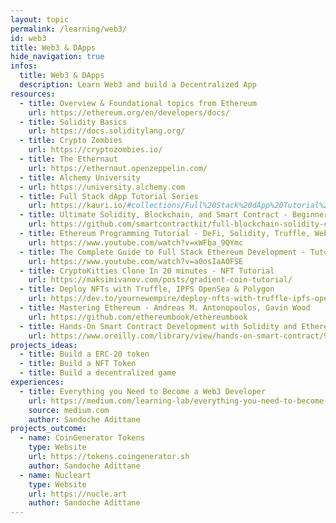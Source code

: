 ```yaml
---
layout: topic
permalink: /learning/web3/
id: web3
title: Web3 & DApps
hide_navigation: true
infos:
  title: Web3 & DApps
  description: Learn Web3 and build a Decentralized App
resources:
  - title: Overview & Foundational topics from Ethereum
    url: https://ethereum.org/en/developers/docs/
  - title: Solidity Basics
    url: https://docs.soliditylang.org/
  - title: Crypto Zombies
    url: https://cryptozombies.io/
  - title: The Ethernaut
    url: https://ethernaut.openzeppelin.com/
  - title: Alchemy University
  - url: https://university.alchemy.com
  - title: Full Stack dApp Tutorial Series
    url: https://kauri.io/#collections/Full%20Stack%20dApp%20Tutorial%20Series/full-stack-dapp-tutorial-series-intro/
  - title: Ultimate Solidity, Blockchain, and Smart Contract - Beginner to Expert Full Course - Python Edition
    url: https://github.com/smartcontractkit/full-blockchain-solidity-course-py
  - title: Ethereum Programming Tutorial - DeFi, Solidity, Truffle, Web3.js
    url: https://www.youtube.com/watch?v=xWFba_9QYmc
  - title: The Complete Guide to Full Stack Ethereum Development - Tutorial for Beginners
    url: https://www.youtube.com/watch?v=a0osIaAOFSE
  - title: CryptoKitties Clone In 20 minutes - NFT Tutorial
    url: https://maksimivanov.com/posts/gradient-coin-tutorial/
  - title: Deploy NFTs with Truffle, IPFS OpenSea & Polygon
    url: https://dev.to/yournewempire/deploy-nfts-with-truffle-ipfs-opensea-polygon-5581
  - title: Mastering Ethereum - Andreas M. Antonopoulos, Gavin Wood
    url: https://github.com/ethereumbook/ethereumbook
  - title: Hands-On Smart Contract Development with Solidity and Ethereum - Kevin Solorio, Randall Kanna, David H. Hoover
    url: https://www.oreilly.com/library/view/hands-on-smart-contract/9781492045250/
projects_ideas:
  - title: Build a ERC-20 token
  - title: Build a NFT Token
  - title: Build a decentralized game
experiences:
  - title: Everything you Need to Become a Web3 Developer
    url: https://medium.com/learning-lab/everything-you-need-to-become-a-web3-developer-309dfa71a89f
    source: medium.com
    author: Sandoche Adittane
projects_outcome:
  - name: CoinGenerator Tokens
    type: Website
    url: https://tokens.coingenerator.sh
    author: Sandoche Adittane
  - name: Nucleart
    type: Website
    url: https://nucle.art
    author: Sandoche Adittane
---
```

